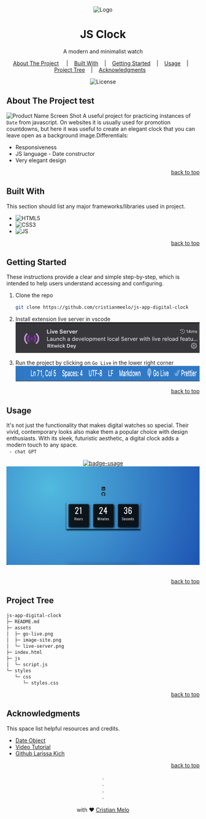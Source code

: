 <!-- PROJECT LOGO -->
<div id="readme-top" align="center">
<div >
<img src="https://cdn-icons-png.flaticon.com/512/1255/1255449.png?w=1060&t=st=1681085536~exp=1681086136~hmac=94d105bb74001b6c1e880861b63e7a093a03479755d2c7c5db0d2da8023bc6a9"
alt="Logo" width="80" height="80">
</div>

<h1 align="center">
    JS Clock
</h1>
<p align="center">
    A modern and minimalist watch
    <br />
</p>

<p align="center">
<a href="#about-the-project">About The Project</a>
&nbsp;&nbsp;&nbsp;&nbsp;|&nbsp;&nbsp;&nbsp;
<a href="#built-with">Built With</a>&nbsp;&nbsp;&nbsp;&nbsp;|&nbsp;&nbsp;&nbsp;
<a href="#getting-started">Getting Started</a>&nbsp;&nbsp;&nbsp;&nbsp;|&nbsp;&nbsp;&nbsp;
 <a href="#usage">Usage</a>&nbsp;&nbsp;&nbsp;&nbsp;|&nbsp;&nbsp;&nbsp;
 <a href="#project-tree">Project Tree</a>&nbsp;&nbsp;&nbsp;&nbsp;|&nbsp;&nbsp;&nbsp;
 <a href="#usage">Acknowledgments</a>&nbsp;&nbsp;&nbsp;&nbsp;
</p>

<p align="center">
<img alt="License" src="https://img.shields.io/static/v1?label=license&message=MIT&color=49AA26&labelCOlor=000000"></img>
</p>
</div>

<!-- ABOUT THE PROJECT -->

## About The Project test

![Product Name Screen Shot][product-screenshot] A useful project for practicing instances of `Date` from javascript. On websites it is usually used for promotion countdowns, but here it was useful to create an elegant clock that you can leave open as a background image.Differentials:

- Responsiveness
- JS language - Date constructor
- Very elegant design

<p align="right"><a href="#readme-top">back to top</a></p>

<!-- BUILT WITH -->

## Built With

This section should list any major frameworks/libraries used in project.

- ![HTML5]
- ![CSS3]
- ![JS]

<p align="right"><a href="#readme-top">back to top</a></p>

<!-- GETTING STARTED -->

## Getting Started

These instructions provide a clear and simple step-by-step, which is intended to help users understand accessing and configuring.

1. Clone the repo

   ```sh
   git clone https://github.com/cristianmeelo/js-app-digital-clock

   ```

2. Install extension live server in vscode</br> <img src="./assets/live-server.png" alt="Logo" width="480" height="80">

3. Run the project by clicking on `Go Live` in the lower right corner <br/> <img src="./assets/go-live.png" alt="Logo" width="680" height="40">

<p align="right"><a href="#readme-top">back to top</a></p>

<!-- USAGE EXAMPLES -->

## Usage

It's not just the functionality that makes digital watches so special. Their vivid, contemporary looks also make them a popular choice with design enthusiasts. With its sleek, futuristic aesthetic, a digital clock adds a modern touch to any space. </br> ` - chat GPT`

<div align="center">
<a href="http://cristianmeelo4.com.s3-website-sa-east-1.amazonaws.com/">
<img src="https://img.shields.io/badge/demo-see%20the%20app-blue" alt="badge-usage" >
</div>

<div align="center">
<img src="./assets/image-site.png" alt="Logo">
</div>
</br>

<p align="right"><a href="#readme-top">back to top</a></p>

<!-- PROJECT  Tree -->

## Project Tree

```
js-app-digital-clock
├─ README.md
├─ assets
│  ├─ go-live.png
│  ├─ image-site.png
│  └─ live-server.png
├─ index.html
├─ js
│  └─ script.js
└─ styles
   └─ css
      └─ styles.css

```

<p align="right"><a href="#readme-top">back to top</a></p>

<!-- ACKNOWLEDGMENTS -->

## Acknowledgments

This space list helpful resources and credits.

- [Date Object][referencial-doc]
- [Video Tutorial][tutorial-video]
- [Github Larissa Kich][partner-github]

<p align="right"><a href="#readme-top">back to top</a></p>

<p align="center">
.
<br/>
.
<br/>
.
<br/>
.
<br/>
<br/>
with ❤️
<a href="https://www.linkedin.com/in/cristian-melo/">
 Cristian Melo
</a>
</p>
</div>

<!-- MARKDOWN LINKS & IMAGES -->
<!-- https://www.markdownguide.org/basic-syntax/#reference-style-links -->

<!-- IMAGES -->

[product-screenshot]: https://images.unsplash.com/photo-1524592094714-0f0654e20314?ixlib=rb-4.0.3&ixid=MnwxMjA3fDB8MHxwaG90by1wYWdlfHx8fGVufDB8fHx8&auto=format&fit=crop&w=1598&q=80

<!-- LINKS -->

[referencial-doc]: https://developer.mozilla.org/pt-BR/docs/Web/JavaScript/Reference/Global_Objects/Date
[tutorial-video]: https://www.youtube.com/watch?v=GK0ok3ZCXwM&t=1s
[partner-github]: https://github.com/Larissakich/relogiodigital

<!-- SHIELDS -->

[HTML5]: https://img.shields.io/badge/HTML5-E34F26?style=for-the-badge&logo=html5&logoColor=white
[CSS3]: https://img.shields.io/badge/css3-%231572B6.svg?style=for-the-badge&logo=css3&logoColor=white
[JS]: https://img.shields.io/badge/JavaScript-F7DF1E?style=for-the-badge&logo=javascript&logoColor=black
